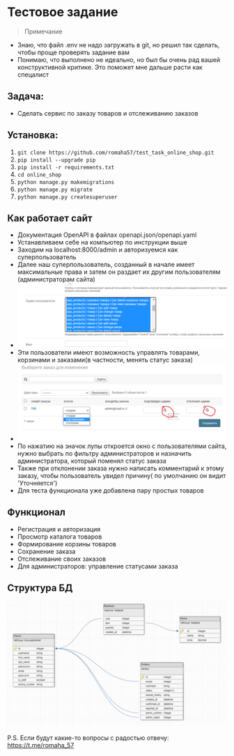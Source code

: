 # Тестовое задание
> Примечание
- Знаю, что файл .env не надо загружать в git, но решил так сделать, чтобы проще проверять задание вам
- Понимаю, что выполнено не идеально, но был бы очень рад вашей конструктивной критике. Это поможет мне дальше расти как спецалист

## Задача: 
- Сделать сервис по заказу товаров и отслеживанию заказов

## Установка:

1. `git clone https://github.com/romaha57/test_task_online_shop.git`
2. `pip install --upgrade pip`
3. `pip install -r requirements.txt`
4. `cd online_shop`
5. `python manage.py makemigrations`
6. `python manage.py migrate`
7. `python manage.py createsuperuser`

## Как работает сайт
- Документация OpenAPI в файлах openapi.json/openapi.yaml
- Устанавливаем себе на компьютер по инструкции выше
- Заходим на localhost:8000/admin и авторизуемся как суперпользователь
- Далее наш суперпользователь, созданный в начале имеет максимальные права и затем он раздает их другим пользователям (администраторам сайта)
- ![add_permissions](/online_shop/static/img/add_permission.png)
- Эти пользователи имеют возможность управлять товарами, корзинами и заказами(в частности, менять статус заказа)
- ![add_permissions](/online_shop/static/img/change_status_order.png)
- По нажатию на значок лупы откроется окно с пользователями сайта, нужно выбрать по фильтру администраторов и назначить администратора, который поменял статус заказа
- Также при отклонении заказа нужно написать комментарий к этому заказу, чтобы пользователь увидел причину( по умолчанию он видит 'Уточняется')
- Для теста функционала уже добавлена пару простых товаров
## Функционал

- Регистрация и авторизация
- Просмотр каталога товаров
- Формирование корзины товаров
- Сохранение заказа
- Отслеживание своих заказов
- Для администраторов: управление статусами заказа

## Структура БД

![database_structure](/online_shop/static/img/database_structure.png)

P.S. Если будут какие-то вопросы с радостью отвечу: https://t.me/romaha_57